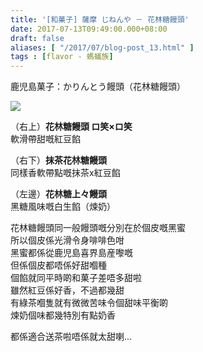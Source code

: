 ```yaml
---
title: '[和菓子] 薩摩 じねんや － 花林糖饅頭'
date: 2017-07-13T09:49:00.000+08:00
draft: false
aliases: [ "/2017/07/blog-post_13.html" ]
tags : [flavor - 螞蟻族]
---
```


鹿児島菓子：かりんとう饅頭（花林糖饅頭）  

[![](https://c1.staticflickr.com/5/4289/35520970001_7ec735c861_z.jpg)](https://c1.staticflickr.com/5/4289/35520970001_7ec735c861_z.jpg)

（右上）**花林糖饅頭 ロ笑×ロ笑**  
軟滑帶甜嘅紅豆餡  
  
（右下）**抹茶花林糖饅頭**  
同樣香軟帶點嘅抹茶x紅豆餡  
  
（左邊）**花林糖上々饅頭**  
黑糖風味嘅白生餡（煉奶）  
  
花林糖饅頭同一般饅頭嘅分別在於個皮嘅黑蜜  
所以個皮係光滑令身啡啡色咁  
黑蜜都係從鹿児島喜界島産嚟嘅  
但係個皮都唔係好甜嗰種  
個餡就同平時啲和菓子差唔多甜啦  
雖然紅豆係好香，不過都幾甜  
有綠茶嗰隻就有微微苦味令個甜味平衡啲  
煉奶個味都幾特別有點奶香  
  
都係適合送茶啦唔係就太甜喇...